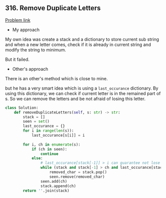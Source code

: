 ## 316. Remove Duplicate Letters

[Problem link](https://leetcode.com/problems/remove-duplicate-letters/)

- My approach

My own idea was create a stack and a dictionary to store current sub string and when a new letter comes, check if it is already in current string and modify the string to minimum.

But it failed.

- Other's approach

There is an other's method which is close to mine. 

but he has a very smart idea which is using a `last_occurance` dictionary. By using this dictionary, we can check if current letter is in the remained part of s. So we can remove the 
letters and be not afraid of losing this letter.

```python
class Solution:
    def removeDuplicateLetters(self, s: str) -> str:
        stack = []
        seen = set()
        last_occurance = {}
        for i in range(len(s)):
            last_occurance[s[i]] = i
        
        for i, ch in enumerate(s):
            if (ch in seen):
                continue
            else:
                # last_occurance[stack[-1]] > i can guarantee not lose current ch
                while (stack and stack[-1] > ch and last_occurance[stack[-1]] > i):
                    removed_char = stack.pop()
                    seen.remove(removed_char)
                seen.add(ch)
                stack.append(ch)
        return ''.join(stack)
```
